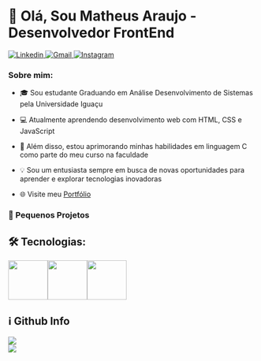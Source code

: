 <!DOCTYPE html>
<html>
<body>
    
<h1>👋 Olá, Sou Matheus Araujo - Desenvolvedor FrontEnd</h1>

<a href="url">
<img src="https://img.shields.io/badge/LinkedIn-0077B5?style=for-the-badge&logo=linkedin&logoColor=white" alt="Linkedin">
</a>
<a href="url">
<img src="https://img.shields.io/badge/Gmail-D14836?style=for-the-badge&logo=gmail&logoColor=white" alt="Gmail">
</a>
<a href="url">
<img src="https://img.shields.io/badge/Instagram-E4405F?style=for-the-badge&logo=instagram&logoColor=white" alt="Instagram">
</a>

<h3>Sobre mim:</h3>

<ul>
<li><p>🎓 Sou estudante Graduando em Análise Desenvolvimento de Sistemas pela Universidade Iguaçu</p></li>
<li><p>💻 Atualmente aprendendo desenvolvimento web com HTML, CSS e JavaScript</p></li>
<li><p>📘 Além disso, estou aprimorando minhas habilidades em linguagem C como parte do meu curso na faculdade</p></li>
<li><p>💡 Sou um entusiasta sempre em busca de novas oportunidades para aprender e explorar tecnologias inovadoras</p></li>
<li><p>🌐 Visite meu <a href="url">Portfólio</a></p></li>
</ul>

<h3>🚀 Pequenos Projetos</h3>

<a href="url"></a>
<a href="url"></a>
<a href="url"></a>

<h2>🛠 Tecnologias:</h2>

<img src="https://cdn.jsdelivr.net/gh/devicons/devicon@latest/icons/html5/html5-original.svg" width="80px" height="80px"/><img src="https://cdn.jsdelivr.net/gh/devicons/devicon@latest/icons/css3/css3-original.svg" width="80px" height="80px"/><img src="https://cdn.jsdelivr.net/gh/devicons/devicon@latest/icons/javascript/javascript-original.svg" width="80px" height="80px"/>
               
<h2>ℹ Github Info</h2>
<img src="https://github-readme-stats.vercel.app/api?username=Mtheuxa&show_icons=true&theme=white"><br>
<img src="https://github-readme-stats.vercel.app/api/top-langs/?username=Mtheuxa&layout=compact">

  </body>
</html>
